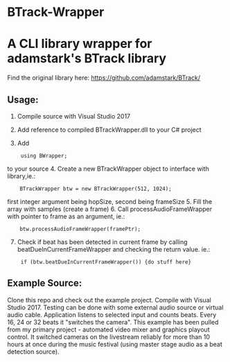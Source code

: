 # BTrack-Wrapper
A CLI library wrapper for adamstark's BTrack library
====================================================

Find the original library here: https://github.com/adamstark/BTrack/

Usage:
---------------
1. Compile source with Visual Studio 2017
2. Add reference to compiled BTrackWrapper.dll to your C# project
3. Add 

		using BWrapper; 
to your source
4. Create a new BTrackWrapper object to interface with library,ie.: 

		BTrackWrapper btw = new BTrackWrapper(512, 1024); 
first integer argument being hopSize, second being frameSize
5. Fill the array with samples (create a frame)
6. Call processAudioFrameWrapper with pointer to frame as an argument, ie.: 

		btw.processAudioFrameWrapper(framePtr);
7. Check if beat has been detected in current frame by calling beatDueInCurrentFrameWrapper and checking the return value. ie.: 

		if (btw.beatDueInCurrentFrameWrapper()) {do stuff here} 

Example Source:
---------------
Clone this repo and check out the example project. Compile with Visual Studio 2017.
Testing can be done with some external audio source or virtual audio cable.
Application listens to selected input and counts beats. Every 16, 24 or 32 beats it "switches the camera".
This example has been pulled from my primary project - automated video mixer and graphics playout control.
It switched cameras on the livestream reliably for more than 10 hours at once during the music festival (using master stage audio as a beat detection source).